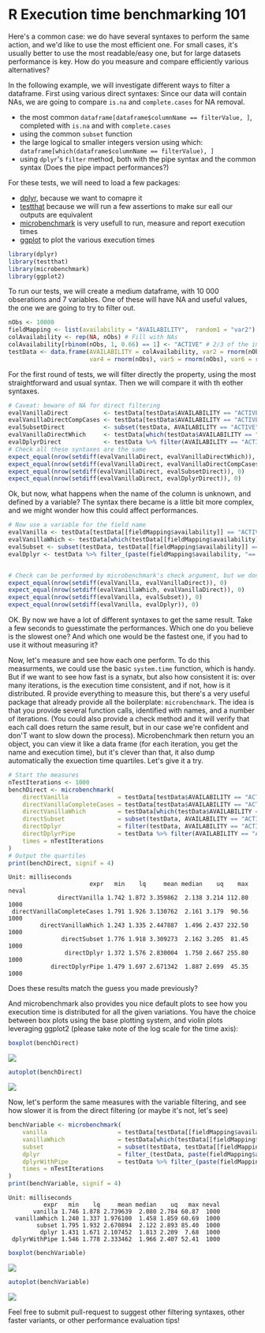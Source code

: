 R Execution time benchmarking 101
================

Here's a common case: we do have several syntaxes to perform the same action, and we'd like to use the most efficient one. For small cases, it's usually better to use the most readable/easy one, but for large datasets performance is key. How do you measure and compare efficiently various alternatives?

In the following example, we will investigate different ways to filter a dataframe. First using various direct syntaxes: Since our data will contain NAs, we are going to compare `is.na` and `complete.cases` for NA removal.

-   the most common `dataframe[dataframe$columnName == filterValue, ]`, completed with `is.na` and with `complete.cases`
-   using the common `subset` function
-   the large logical to smaller integers version using which: `dataframe[which(dataframe$columnName == filterValue), ]`
-   using `dplyr`'s `filter` method, both with the pipe syntax and the common syntax (Does the pipe impact performances?)

For these tests, we will need to load a few packages:

-   [dplyr](https://cran.r-project.org/web/packages/dplyr/index.html), because we want to comapre it
-   [testthat](https://cran.r-project.org/web/packages/testthat/index.html) because we will run a few assertions to make sur eall our outputs are equivalent
-   [microbenchmark](https://cran.r-project.org/web/packages/microbenchmark/index.html) is very usefull to run, measure and report execution times
-   [ggplot](https://cran.r-project.org/web/packages/ggplot2/index.html) to plot the various execution times

``` r
library(dplyr)
library(testthat)
library(microbenchmark)
library(ggplot2)
```

To run our tests, we will create a medium dataframe, with 10 000 obserations and 7 variables. One of these will have NA and useful values, the one we are going to try to filter out.

``` r
nObs <- 10000
fieldMapping <- list(availability = "AVAILABILITY",  random1 = "var2")
colAvailability <- rep(NA, nObs) # Fill with NAs
colAvailability[rbinom(nObs, 1, 0.66) == 1] <- "ACTIVE" # 2/3 of the infos are set
testData <- data.frame(AVAILABILITY = colAvailability, var2 = rnorm(nObs), var3 = rnorm(nObs),
                       var4 = rnorm(nObs), var5 = rnorm(nObs), var6 = rnorm(nObs), var7 = rnorm(nObs))
```

For the first round of tests, we will filter directly the property, using the most straightforward and usual syntax. Then we will compare it with th eother syntaxes.

``` r
# Caveat: beware of NA for direct filtering
evalVanillaDirect          <- testData[testData$AVAILABILITY == "ACTIVE" & !is.na(testData$AVAILABILITY), ]
evalVanillaDirectCompCases <- testData[testData$AVAILABILITY == "ACTIVE" & complete.cases(testData$AVAILABILITY), ]
evalSubsetDirect           <- subset(testData, AVAILABILITY == "ACTIVE")
evalVanillaDirectWhich     <- testData[which(testData$AVAILABILITY == "ACTIVE"), ]
evalDplyrDirect            <- testData %>% filter(AVAILABILITY == "ACTIVE")
# Check all these syntaxes are the same
expect_equal(nrow(setdiff(evalVanillaDirect, evalVanillaDirectWhich)), 0)
expect_equal(nrow(setdiff(evalVanillaDirect, evalVanillaDirectCompCases)), 0)
expect_equal(nrow(setdiff(evalVanillaDirect, evalSubsetDirect)), 0)
expect_equal(nrow(setdiff(evalVanillaDirect, evalDplyrDirect)), 0)
```

Ok, but now, what happens when the name of the column is unknown, and defined by a variable? The syntax there became is a little bit more complex, and we might wonder how this could affect performances.

``` r
# Now use a variable for the field name
evalVanilla <- testData[testData[[fieldMapping$availability]] == "ACTIVE" & !is.na(testData[[fieldMapping$availability]]), ]
evalVanillaWhich <- testData[which(testData[[fieldMapping$availability]] == "ACTIVE"), ]
evalSubset <- subset(testData, testData[[fieldMapping$availability]] == "ACTIVE")
evalDplyr <- testData %>% filter_(paste(fieldMapping$availability, "=='ACTIVE'"))


# Check can be performed by microbenchmark's check argument, but we dont' want to test every single iteration
expect_equal(nrow(setdiff(evalVanilla, evalVanillaDirect)), 0)
expect_equal(nrow(setdiff(evalVanillaWhich, evalVanillaDirect)), 0)
expect_equal(nrow(setdiff(evalVanilla, evalSubset)), 0)
expect_equal(nrow(setdiff(evalVanilla, evalDplyr)), 0)
```

OK. By now we have a lot of different syntaxes to get the same result. Take a few seconds to guesstimate the performances.
Which one do you believe is the slowest one?
And which one would be the fastest one, if you had to use it without measuring it?

Now, let's measure and see how each one perform. To do this measurments, we could use the basic `system.time` function, which is handy. But if we want to see how fast is a synatx, but also how consistent it is: over many iterations, is the execution time consistent, and if not, how is it distributed. R provide everything to measure this, but there's a very useful package that already provide all the boilerplate: `microbenchmark`. The idea is that you provide several function calls, identified with names, and a number of iterations. (You could also provide a check method and it will verify that each call does return the same result, but in our case we're confident and don'T want to slow down the process). Microbenchmark then return you an object, you can view it like a data frame (for each iteration, you get the name and execution time), but it's clever than that, it also dump automatically the exuection time quartiles. Let's give it a try.

``` r
# Start the measures
nTestIterations <- 1000
benchDirect <- microbenchmark(
    directVanilla              = testData[testData$AVAILABILITY == "ACTIVE" & !is.na(testData$AVAILABILITY), ],
    directVanillaCompleteCases = testData[testData$AVAILABILITY == "ACTIVE" & complete.cases(testData$AVAILABILITY), ],
    directVanillaWhich         = testData[which(testData$AVAILABILITY == "ACTIVE"), ],
    directSubset               = subset(testData, AVAILABILITY == "ACTIVE"),
    directDplyr                = filter(testData, AVAILABILITY == "ACTIVE"),
    directDplyrPipe            = testData %>% filter(AVAILABILITY == "ACTIVE"),
    times = nTestIterations
)
# Output the quartiles
print(benchDirect, signif = 4)
```

    Unit: milliseconds
                           expr   min    lq     mean median    uq    max neval
                  directVanilla 1.742 1.872 3.359862  2.138 3.214 112.80  1000
     directVanillaCompleteCases 1.791 1.926 3.130762  2.161 3.179  90.56  1000
             directVanillaWhich 1.243 1.335 2.447887  1.496 2.437 232.50  1000
                   directSubset 1.776 1.918 3.309273  2.162 3.205  81.45  1000
                    directDplyr 1.372 1.576 2.830004  1.750 2.667 255.80  1000
                directDplyrPipe 1.479 1.697 2.671342  1.887 2.699  45.35  1000

Does these results match the guess you made previously?

And microbenchmark also provides you nice default plots to see how you execution time is distributed for all the given variations. You have the choice between box plots using the base plotting system, and violin plots leveraging ggplot2 (please take note of the log scale for the time axis):

``` r
boxplot(benchDirect)
```

![](execution-time-benchmarking_files/figure-markdown_github/Plot%20direct%20benchmark%20times-1.png)<!-- -->

``` r
autoplot(benchDirect)
```

![](execution-time-benchmarking_files/figure-markdown_github/Plot%20direct%20benchmark%20times-2.png)<!-- -->

Now, let's perform the same measures with the variable filtering, and see how slower it is from the direct filtering (or maybe it's not, let's see)

``` r
benchVariable <- microbenchmark(
    vanilla                    = testData[testData[[fieldMapping$availability]] == "ACTIVE" & !is.na(testData[[fieldMapping$availability]]), ],
    vanillaWhich               = testData[which(testData[[fieldMapping$availability]] == "ACTIVE"), ],
    subset                     = subset(testData, testData[[fieldMapping$availability]] == "ACTIVE"),
    dplyr                      = filter_(testData, paste(fieldMapping$availability, "=='ACTIVE'")),
    dplyrWithPipe              = testData %>% filter_(paste(fieldMapping$availability, "=='ACTIVE'")),
    times = nTestIterations
)
print(benchVariable, signif = 4)
```

    Unit: milliseconds
              expr   min    lq     mean median    uq   max neval
           vanilla 1.746 1.878 2.739639  2.080 2.784 60.87  1000
      vanillaWhich 1.240 1.337 1.976100  1.458 1.859 60.69  1000
            subset 1.795 1.932 2.670894  2.122 2.893 85.40  1000
             dplyr 1.431 1.671 2.107452  1.813 2.209  7.68  1000
     dplyrWithPipe 1.546 1.778 2.333462  1.966 2.407 52.41  1000

``` r
boxplot(benchVariable)
```

![](execution-time-benchmarking_files/figure-markdown_github/Measure%20variable%20filtering-1.png)<!-- -->

``` r
autoplot(benchVariable)
```

![](execution-time-benchmarking_files/figure-markdown_github/Measure%20variable%20filtering-2.png)<!-- -->

Feel free to submit pull-request to suggest other filtering syntaxes, other faster variants, or other performance evaluation tips!
